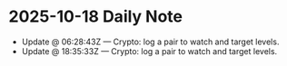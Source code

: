 # 2025-10-18 Daily Note

- Update @ 06:28:43Z — Crypto: log a pair to watch and target levels.
- Update @ 18:35:33Z — Crypto: log a pair to watch and target levels.
